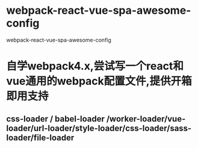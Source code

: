 # webpack-react-vue-spa-awesome-config
webpack-react-vue-spa-awesome-config

# 自学webpack4.x,尝试写一个react和vue通用的webpack配置文件,提供开箱即用支持

## css-loader / babel-loader /worker-loader/vue-loader/url-loader/style-loader/css-loader/sass-loader/file-loader
